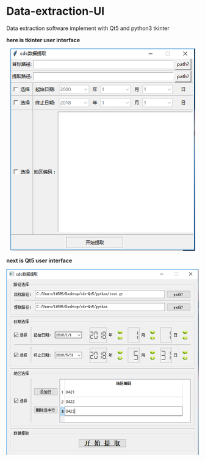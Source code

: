 # Data-extraction-UI
Data extraction software implement with Qt5 and python3 tkinter

**here is tkinter user interface**
<div align=center><img src="https://github.com/assassint2017/Data-extraction-UI/blob/master/pic/tkinter.png"alt="tkinter"/></div>

**next is Qt5 user interface**
<div align=center><img src="https://github.com/assassint2017/Data-extraction-UI/blob/master/pic/qt5.png"alt="qt5"/></div>
